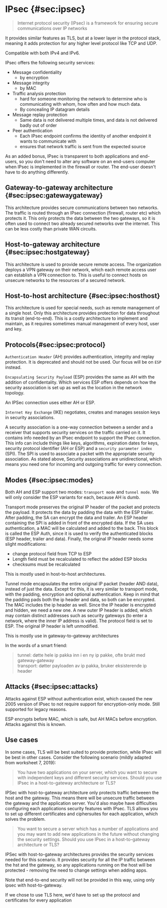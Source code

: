 # IPsec {#sec:ipsec}

> Internet protocol security (IPsec) is a framework for ensuring secure communications over IP
networks

It provides similar features as TLS, but at a lower layer in the protocol stack, meaning it adds
protection for any higher level protocol like TCP and UDP.

Compatible with both IPv4 and IPv6.

IPsec offers the following security services:

- Message confidentiality
    - by encryption
- Message integrity
    - by MAC
- Traffic analysis protection
    - hard for someone monitoring the network to determine who is communicating with whom, how
    often and how much data.
    - By concealing IP datagram details
- Message replay protection
    - Same data is not delivered multiple times, and data is not delivered badly out of order
- Peer authentication
    - Each IPsec endpoint confirms the identity of another endpoint it wants to communicate with
    - ensures that network traffic is sent from the expected source

As an added bonus, IPsec is transparent to both applications and end-users, so you don't need to
alter any software on an end-users computer when IPsec is implemented in the firewall or router. The
end-user doesn't have to do anything differently.

## Gateway-to-gateway architecture {#sec:ipsec:gatewaygateway}
This architecture provides secure communications between two networks. The traffic is routed through
an IPsec connection (firewall, router etc) which protects it. This only protects the data between
the two gateways, so it is often used to connect two already secured networks over the internet.
This can be less costly than private WAN circuits.

## Host-to-gateway architecture {#sec:ipsec:hostgateway}
This architecture is used to provide secure remote access. The organization deploys a VPN gateway on
their network, which each remote access user can establish a VPN connection to. This is useful to
connect hosts on unsecure networks to the resources of a secured network.

## Host-to-host architecture {#sec:ipsec:hosthost}
This architecture is used for special needs, such as remote management of a single host. Only this
architecture provides protection for data throughout its transit (end-to-end). This is a costly
architecture to implement and maintain, as it requires sometimes manual management of every host,
user and key.

## Protocols{#sec:ipsec:protocol}
`Authentication Header` (AH) provides authentication, integrity and replay
protection. It is deprecated and should not be used. Our focus will be on `ESP` instead.

`Encapsulating Security Payload` (ESP) provides the same as AH with the addition of confidentality.
Which services ESP offers depends on how the security association is set up as well as the location
in the network topology.

An IPSec connection uses either AH or ESP.

`Internet Key Exchange` (IKE) negotiates, creates and manages session keys in security associations.

A security association is a one-way connection between a sender and a receiver that supports
security services on the traffic carried on it. It contains info needed by an IPsec endpoint
to support the IPsec connection.  This info can include things like keys, algorithms, expiration
dates for keys, security protocol identifier (AH or ESP) and a `security parameter index` (SPI). The
SPI is used to associate a packet with the appropriate security association. As stated above,
Security associations are unidirectional, which means you need one for incoming and outgoing
traffic for every connection.

## Modes {#sec:ipsec:modes}
Both AH and ESP support two modes: `transport mode` and `tunnel mode`. We will only consider the ESP
variants for each, because AH is dumb.

Transport mode preserves the original IP header of the packet and protects the payload. It protects
the data by padding the data with the ESP trailer. After padding, the SA can encrypt the data and
trailer. An ESP header containing the SPI is added in front of the encrypted data. If the SA uses
authentication, a MAC will be calculated and added to the back. This block is called the ESP Auth,
since it is used to verify the authenticated blocks (ESP header, trailer and data). Finally, the
original IP header needs some slight modifications:

- change protocol field from TCP to ESP
- Length field must be recalculated to reflect the added ESP blocks
- checksums must be recalculated

This is mostly used in host-to-host architectures.

Tunnel mode encapsulates the entire original IP packet (header AND data), instead of just the data.
Except for this, it is very similar to transport mode, with the padding, encryption and
optional authentication. Keep in mind that the padding pads both the ip header and data, so both
can be encrypted. The MAC includes the ip header as well. Since the IP header is encrypted
and hidden, we need a new one. A new outer IP header is added, which may contain distinct
addresses such as security gateways (to enter a network, where the inner IP address is valid).
The protocol field is set to ESP. The original IP header is left unmodified.

This is mostly use in gateway-to-gateway architectures

In the words of a smart friend:

> tunnel: døtte hele ip pakka inn i en ny ip pakke, ofte brukt med gateway-gateway\
> transport: døtter payloaden av ip pakka, bruker eksisterende ip header

## Attacks {#sec:ipsec:attacks}
Attacks against ESP without authentication exist, which caused the new 2005 version of IPsec to not
require support for encryption-only mode. Still supported for legacy reasons.

ESP encrypts before MAC, which is safe, but AH MACs before encryption. Attacks against this is known.

## Use cases
In some cases, TLS will be best suited to provide protection, while IPsec will be best in other
cases. Consider the following scenario (mildly adapted from worksheet 7, 2019):

> You have two applications on your server, which you want to secure with independent keys and
> different security services. Should you use IPsec in a host-to-gateway architecture or TLS?

IPSec with host-to-gateway architecture only protects traffic betweeen the host and the gateway. This
means there will be unsecure traffic between the gateway and the application server. You'd also
maybe have difficulties configuring each applications security features with IPsec. TLS allows you
to set up different certificates and ciphersuites for each application, which solves the problem.

> You want to secure a server which has a number of applications and you may want to add new
> applications in the future without changing the security settings. Should you use IPsec in a
> host-to-gateway architecture or TLS?

IPSec with host-to-gateway architectures provides the security services needed for this scenario. It
provides security for all the IP traffic between the hst and the gateway, so any applications
running on the host will be protected - removing the need to change settings when adding apps.

Note that end-to-end security will not be provided in this way, using only ipsec with host-to-gateway.

If we chose to use TLS here, we'd have to set up the protocol and certificates for every application
